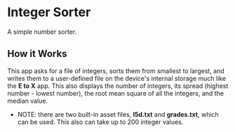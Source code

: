 # Integer Sorter
A simple number sorter.

## How it Works
This app asks for a file of integers, sorts them from smallest to largest, and writes them to a user-defined file on the device's internal storage much like the **E to X** app. This also displays the number of integers, its spread (highest number - lowest number), the root mean square of all the integers, and the median value.
- NOTE: there are two built-in asset files, **l5d.txt** and **grades.txt**, which can be used. This also can take up to 200 integer values.
